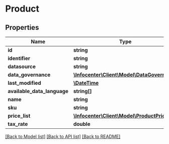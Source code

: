 # Product

## Properties
Name | Type | Description | Notes
------------ | ------------- | ------------- | -------------
**id** | **string** |  | [optional] 
**identifier** | **string** |  | [optional] 
**datasource** | **string** |  | [optional] 
**data_governance** | [**\Infocenter\Client\Model\DataGovernance**](DataGovernance.md) |  | [optional] 
**last_modified** | [**\DateTime**](\DateTime.md) |  | [optional] 
**available_data_language** | **string[]** |  | [optional] 
**name** | **string** |  | [optional] 
**sku** | **string** |  | [optional] 
**price_list** | [**\Infocenter\Client\Model\ProductPrice[]**](ProductPrice.md) |  | [optional] 
**tax_rate** | **double** |  | [optional] 

[[Back to Model list]](../../README.md#documentation-for-models) [[Back to API list]](../../README.md#documentation-for-api-endpoints) [[Back to README]](../../README.md)

